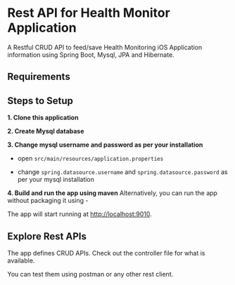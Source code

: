 # Rest API for Health Monitor Application 

A Restful CRUD API to feed/save Health Monitoring iOS Application information using Spring Boot, Mysql, JPA and Hibernate.

## Requirements


## Steps to Setup

**1. Clone this application**

**2. Create Mysql database**

**3. Change mysql username and password as per your installation**

+ open `src/main/resources/application.properties`

+ change `spring.datasource.username` and `spring.datasource.password` as per your mysql installation

**4. Build and run the app using maven**
Alternatively, you can run the app without packaging it using -

The app will start running at <http://localhost:9010>.

## Explore Rest APIs
The app defines CRUD APIs. Check out the controller file for what is available.

You can test them using postman or any other rest client.
